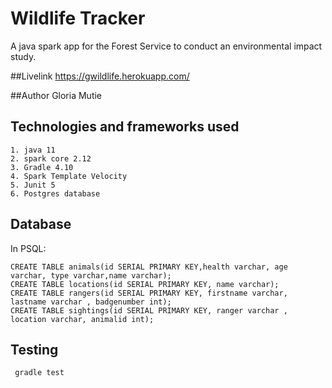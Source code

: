  # Wildlife Tracker
A java spark app for the Forest Service to conduct an environmental impact study.

##Livelink
 https://gwildlife.herokuapp.com/ 

##Author
Gloria Mutie

## Technologies and frameworks used
    1. java 11
    2. spark core 2.12
    3. Gradle 4.10
    4. Spark Template Velocity
    5. Junit 5
    6. Postgres database

## Database

In PSQL:

    CREATE TABLE animals(id SERIAL PRIMARY KEY,health varchar, age varchar, type varchar,name varchar);
    CREATE TABLE locations(id SERIAL PRIMARY KEY, name varchar);
    CREATE TABLE rangers(id SERIAL PRIMARY KEY, firstname varchar, lastname varchar , badgenumber int);
    CREATE TABLE sightings(id SERIAL PRIMARY KEY, ranger varchar , location varchar, animalid int);
    
## Testing

   ```java
    gradle test
```


